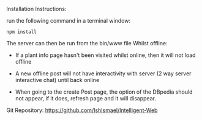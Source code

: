 Installation Instructions: 

run the following command in a terminal window:

    npm install

The server can then be run from the bin/www file
Whilst offline:
- If a plant info page hasn't been visited whilst online, then it will not load offline

- A new offline post will not have interactivity with server (2 way server interactive chat) until back online

- When going to the create Post page, the option of the DBpedia should not appear, if it does, refresh page and it will disappear.


Git Repository:
https://github.com/IshIsmael/Intelligent-Web
